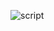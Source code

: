 ![script]("https://encrypted-tbn0.gstatic.com/images?q=tbn:ANd9GcTIIrGSf2k9F-XGTy-rHTtXInEyWXUF0TE90wza2qMcQaNsEaS5uMptsHl_vIoJEnQLX5c&usqp=CAU")
